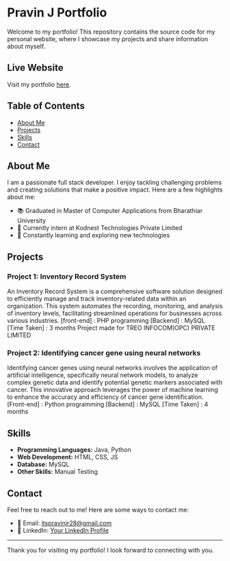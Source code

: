 # Pravin J Portfolio    

Welcome to my portfolio! This repository contains the source code for my personal website, where I showcase my projects and share information about myself.

## Live Website

Visit my portfolio [here](https://your-website-url.com).

## Table of Contents

- [About Me](#about-me)
- [Projects](#projects)
- [Skills](#skills)
- [Contact](#contact)

## About Me

I am a passionate full stack developer. I enjoy tackling challenging problems and creating solutions that make a positive impact. Here are a few highlights about me:

- 📚 Graduated in Master of Computer Applications from Bharathiar University
- 💼 Currently intern at Kodnest Technologies Private Limited
- 🚀 Constantly learning and exploring new technologies

## Projects

### Project 1: Inventory Record System
An Inventory Record System is a comprehensive software solution designed to efficiently manage and track inventory-related data within an organization. This system automates the recording, monitoring, and analysis of inventory levels, facilitating streamlined operations for businesses across various industries.
[front-end] : PHP programming
[Backend] : MySQL
[Time Taken] : 3 months
Project made for TREO INFOCOM(OPC) PRIVATE LIMITED

### Project 2: Identifying cancer gene using neural networks
Identifying cancer genes using neural networks involves the application of artificial intelligence, specifically neural network models, to analyze complex genetic data and identify potential genetic markers associated with cancer. This innovative approach leverages the power of machine learning to enhance the accuracy and efficiency of cancer gene identification.
[Front-end] : Python programming
[Backend] : MySQL
[Time Taken] : 4 months

## Skills

- **Programming Languages:** Java, Python
- **Web Development:** HTML, CSS, JS
- **Database:** MySQL
- **Other Skills:** Manual Testing

## Contact

Feel free to reach out to me! Here are some ways to contact me:

- 📧 Email: itspravinjr28@gmail.com 
- 🔗 LinkedIn: [Your LinkedIn Profile](https://www.linkedin.com/in/pravin-jr7/)

---

Thank you for visiting my portfolio! I look forward to connecting with you.